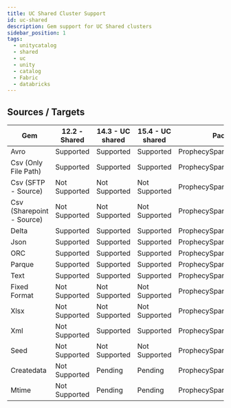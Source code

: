 ```yaml
---
title: UC Shared Cluster Support 
id: uc-shared
description: Gem support for UC Shared clusters
sidebar_position: 1
tags:
  - unitycatalog
  - shared
  - uc
  - unity
  - catalog
  - Fabric
  - databricks
---
```


## Sources / Targets

| Gem | 12.2 - Shared | 14.3 - UC shared| 15.4 - UC shared | Package |
| --- | ------------- | --------------- | ---------------- | ------- |
|Avro|Supported|Supported|Supported|ProphecySparkBasicPython|
|Csv (Only File Path)|Supported|Supported|Supported|ProphecySparkBasicPython|
|Csv (SFTP - Source)|Not Supported|Not Supported|Not Supported|ProphecySparkBasicPython|
|Csv (Sharepoint - Source)|Not Supported|Not Supported|Not Supported|ProphecySparkBasicPython|
|Delta|Supported|Supported|Supported|ProphecySparkBasicPython|
|Json|Supported|Supported|Supported|ProphecySparkBasicPython|
|ORC|Supported|Supported|Supported|ProphecySparkBasicPython|
|Parque|Supported|Supported|Supported|ProphecySparkBasicPython|
|Text|Supported|Supported|Supported|ProphecySparkBasicPython|
|Fixed Format|Not Supported|Not Supported|Not Supported|ProphecySparkBasicPython|
|Xlsx|Not Supported|Not Supported|Not Supported|ProphecySparkBasicPython|
|Xml|Not Supported|Supported|Supported|ProphecySparkBasicPython|
|Seed|Not Supported|Not Supported|Not Supported|ProphecySparkBasicPython|
|Createdata|Not Supported|Pending|Pending|ProphecySparkAbinitioPython|
|Mtime|Not Supported|Pending|Pending|ProphecySparkAbinitioPython|

